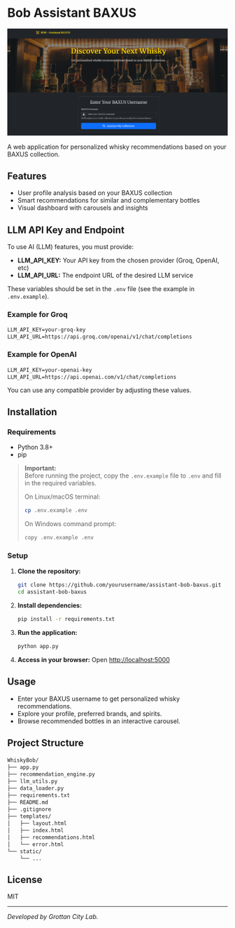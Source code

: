 # Bob Assistant BAXUS

<p align="center">
  <img src="home-bob.png" alt="Print da Home" width="600"/>
</p>

A web application for personalized whisky recommendations based on your BAXUS collection.

## Features
- User profile analysis based on your BAXUS collection
- Smart recommendations for similar and complementary bottles
- Visual dashboard with carousels and insights

## LLM API Key and Endpoint

To use AI (LLM) features, you must provide:
- **LLM_API_KEY:** Your API key from the chosen provider (Groq, OpenAI, etc)
- **LLM_API_URL:** The endpoint URL of the desired LLM service

These variables should be set in the `.env` file (see the example in `.env.example`).

### Example for Groq
```
LLM_API_KEY=your-groq-key
LLM_API_URL=https://api.groq.com/openai/v1/chat/completions
```

### Example for OpenAI
```
LLM_API_KEY=your-openai-key
LLM_API_URL=https://api.openai.com/v1/chat/completions
```

You can use any compatible provider by adjusting these values.

## Installation

### Requirements
- Python 3.8+
- pip

> **Important:**  
> Before running the project, copy the `.env.example` file to `.env` and fill in the required variables.
>
> On Linux/macOS terminal:
> ```sh
> cp .env.example .env
> ```
> On Windows command prompt:
> ```sh
> copy .env.example .env
> ```

### Setup
1. **Clone the repository:**
   ```bash
   git clone https://github.com/yourusername/assistant-bob-baxus.git
   cd assistant-bob-baxus
   ```
2. **Install dependencies:**
   ```bash
   pip install -r requirements.txt
   ```
3. **Run the application:**
   ```bash
   python app.py
   ```
4. **Access in your browser:**
   Open [http://localhost:5000](http://localhost:5000)

## Usage
- Enter your BAXUS username to get personalized whisky recommendations.
- Explore your profile, preferred brands, and spirits.
- Browse recommended bottles in an interactive carousel.

## Project Structure
```
WhiskyBob/
├── app.py
├── recommendation_engine.py
├── llm_utils.py
├── data_loader.py
├── requirements.txt
├── README.md
├── .gitignore
├── templates/
│   ├── layout.html
│   ├── index.html
│   ├── recommendations.html
│   └── error.html
└── static/
    └── ...
```

## License
MIT

---
*Developed by Grottan City Lab.*
